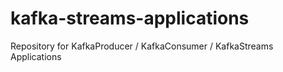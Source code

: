 # kafka-streams-applications
Repository for KafkaProducer / KafkaConsumer / KafkaStreams Applications 
